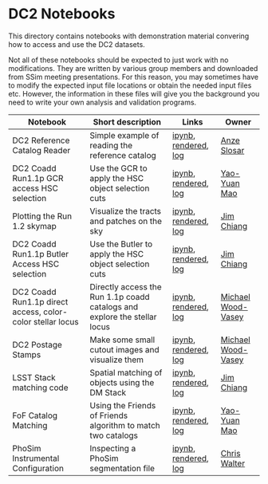 # DC2 Notebooks

This directory contains notebooks with demonstration material
convering how to access and use the DC2 datasets.

Not all of these notebooks should be expected to just work with no
modifications. They are written by various group members and
downloaded from SSim meeting presentations. For this reason, you may
sometimes have to modify the expected input file locations or obtain
the needed input files etc. However, the information in these files
will give you the background you need to write your own analysis and
validation programs.

| Notebook | Short description | Links | Owner  |
|----------|-------------------|-------|--------|
| DC2 Reference Catalog Reader | Simple example of reading the reference catalog | [ipynb](DC2%20Reference%20Catalog%20Reader.ipynb), [rendered](https://nbviewer.jupyter.org/github/LSSTDESC/DC2_Repo/blob/rendered/Notebooks/DC2_Reference_Catalog_Reader.nbconvert.ipynb), [log](https://github.com/LSSTDESC/DC2_Repo/blob/rendered/Notebooks/log/DC2_Reference_Catalog_Reader.log)  | [Anze Slosar](https://github.com/LSSTDESC/DC2_Repo/issues/new?body=@slosar) |
| DC2 Coadd Run1.1p GCR access HSC selection | Use the GCR to apply the HSC object selection cuts |  [ipynb](DC2%20Coadd%20Run1.1p%20GCR%20access%20--%20HSC%20selection.ipynb), [rendered](https://nbviewer.jupyter.org/github/LSSTDESC/DC2_Repo/blob/rendered/Notebooks/DC2_Coadd_Run1.1p_GCR_access_--_HSC_selection.nbconvert.ipynb), [log](https://github.com/LSSTDESC/DC2_Repo/blob/rendered/Notebooks/log/DC2_Coadd_Run1.1p_GCR_access_--_HSC_selection.log)  | [Yao-Yuan Mao](https://github.com/LSSTDESC/DC2_Repo/issues/new?body=@yymao) |
| Plotting the Run 1.2 skymap | Visualize the tracts and patches on the sky | [ipynb](Plotting_the_Run1.1p_skymap.ipynb), [rendered](https://nbviewer.jupyter.org/github/LSSTDESC/DC2_Repo/blob/rendered/Notebooks/Plotting_the_Run1.1p_skymap.nbconvert.ipynb), [log](https://github.com/LSSTDESC/DC2_Repo/blob/rendered/Notebooks/log/Plotting_the_Run1.1p_skymap.log)  | [Jim Chiang](https://github.com/LSSTDESC/DC2_Repo/issues/new?body=@jchiang87) |
| DC2 Coadd Run1.1p Butler Access HSC selection | Use the Butler to apply the HSC object selection cuts | [ipynb](DC2_Coadd_Run1.1p_Butler_Access_HSC_selection.ipynb), [rendered](https://nbviewer.jupyter.org/github/LSSTDESC/DC2_Repo/blob/rendered/Notebooks/DC2_Coadd_Run1.1p_Butler_Access_HSC_selection.nbconvert.ipynb), [log](https://github.com/LSSTDESC/DC2_Repo/blob/rendered/Notebooks/log/DC2_Coadd_Run1.1p_Butler_Access_HSC_selection.log)  | [Jim Chiang](https://github.com/LSSTDESC/DC2_Repo/issues/new?body=@jchiang87) |
| DC2 Coadd Run1.1p direct access, color-color stellar locus | Directly access the Run 1.1p coadd catalogs and explore the stellar locus |  [ipynb](DC2%20Coadd%20Run1.1p%20direct%20access%20--%20color-color%20stellar%20locus.ipynb), [rendered](https://nbviewer.jupyter.org/github/LSSTDESC/DC2_Repo/blob/rendered/Notebooks/DC2_Coadd_Run1.1p_direct_access_--_color-color_stellar_locus.nbconvert.ipynb), [log](https://github.com/LSSTDESC/DC2_Repo/blob/rendered/Notebooks/log/DC2_Coadd_Run1.1p_direct_access_--_color-color_stellar_locus.log)  | [Michael Wood-Vasey](https://github.com/LSSTDESC/DC2_Repo/issues/new?body=@wmwv) |
| DC2 Postage Stamps | Make some small cutout images and visualize them | [ipynb](DC2%20Postage%20Stamps.ipynb), [rendered](https://nbviewer.jupyter.org/github/LSSTDESC/DC2_Repo/blob/rendered/Notebooks/DC2_Postage_Stamps.nbconvert.ipynb), [log](https://github.com/LSSTDESC/DC2_Repo/blob/rendered/Notebooks/log/DC2_Postage_Stamps.log) | [Michael Wood-Vasey](https://github.com/LSSTDESC/DC2_Repo/issues/new?body=@wmwv) |
| LSST Stack matching code | Spatial matching of objects using the DM Stack | [ipynb](LSST_Stack_matching_code.ipynb), [rendered](https://nbviewer.jupyter.org/github/LSSTDESC/DC2_Repo/blob/rendered/Notebooks/LSST_Stack_matching_code.nbconvert.ipynb), [log](https://github.com/LSSTDESC/DC2_Repo/blob/rendered/Notebooks/log/LSST_Stack_matching_code.log)  | [Jim Chiang](https://github.com/LSSTDESC/DC2_Repo/issues/new?body=@jchiang87)   |
| FoF Catalog Matching | Using the Friends of Friends algorithm to match two catalogs | [ipynb](FoFCatalogMatching%20Histogram.ipynb), [rendered](https://nbviewer.jupyter.org/github/LSSTDESC/DC2_Repo/blob/rendered/Notebooks/FoFCatalogMatching_Histogram.nbconvert.ipynb), [log](https://github.com/LSSTDESC/DC2_Repo/blob/rendered/Notebooks/log/FoFCatalogMatching_Histogram.log)  | [Yao-Yuan Mao](https://github.com/LSSTDESC/DC2_Repo/issues/new?body=@yymao) |
| PhoSim Instrumental Configuration | Inspecting a PhoSim segmentation file | [ipynb](PhoSim%20Instrumental%20Configuration.ipynb), [rendered](https://nbviewer.jupyter.org/github/LSSTDESC/DC2_Repo/blob/rendered/Notebooks/PhoSim_Instrumental_Configuration.nbconvert.ipynb), [log](https://github.com/LSSTDESC/DC2_Repo/blob/rendered/Notebooks/log/PhoSim_Instrumental_Configuration.log)  | [Chris Walter](https://github.com/LSSTDESC/DC2_Repo/issues/new?body=@cwwalter) |

